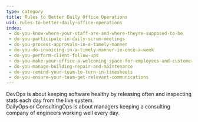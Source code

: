 ```yaml
---
type: category
title: Rules to Better Daily Office Operations
uid: rules-to-better-daily-office-operations
index:
 - do-you-know-where-your-staff-are-and-where-theyre-supposed-to-be
 - do-you-participate-in-daily-scrum-meetings
 - do-you-process-approvals-in-a-timely-manner
 - do-you-do-invoicing-in-a-timely-manner-ie-once-a-week
 - do-you-perform-client-follow-ups
 - do-you-make-your-office-a-welcoming-space-for-employees-and-customers
 - do-you-manage-building-repair-and-maintenance
 - do-you-remind-your-team-to-turn-in-timesheets
 - do-you-ensure-your-team-get-relevant-communications
---
```


<p>​DevOps is about keeping software healthy by releasing often and inspecting stats each day from the live system.<br>DailyOps or ConsultingOps is about managers keeping a consulting company of engineers working well every day.&#160;<br><br></p>

